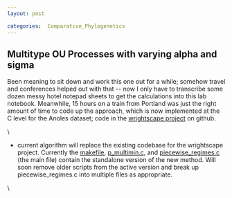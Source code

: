 ```yaml
---
layout: post

categories:  Comparative_Phylogenetics
---
```






 





Multitype OU Processes with varying alpha and sigma
---------------------------------------------------

Been meaning to sit down and work this one out for a while; somehow
travel and conferences helped out with that -- now I only have to
transcribe some dozen messy hotel notepad sheets to get the calculations
into this lab notebook. Meanwhile, 15 hours on a train from Portland was
just the right amount of time to code up the approach, which is now
implemented at the C level for the Anoles dataset; code in the
[wrightscape
project](http://github.com/cboettig/wrightscape "http://github.com/cboettig/wrightscape")
on github.

\

-   current algorithm will replace the existing codebase for the
    wrightscape project. Currently the
    [makefile](http://github.com/cboettig/wrightscape/blob/007476cec25babd95f1829b8c14ddfadfb53e1a9/src/makefile "http://github.com/cboettig/wrightscape/blob/007476cec25babd95f1829b8c14ddfadfb53e1a9/src/makefile"),
    [p\_multimin.c](http://github.com/cboettig/wrightscape/commit/02a8611bc2008cbcbcc567d41552b569683d40e9#diff-0 "http://github.com/cboettig/wrightscape/commit/02a8611bc2008cbcbcc567d41552b569683d40e9#diff-0"),
    and
    [piecewise\_regimes.c](http://github.com/cboettig/wrightscape/blob/007476cec25babd95f1829b8c14ddfadfb53e1a9/src/piecewise_regimes.c "http://github.com/cboettig/wrightscape/blob/007476cec25babd95f1829b8c14ddfadfb53e1a9/src/piecewise_regimes.c")
    (the main file) contain the standalone version of the new method.
    Will soon remove older scripts from the active version and break up
    piecewise\_regimes.c into multiple files as appropriate.

\

